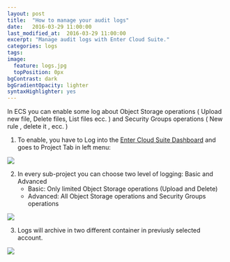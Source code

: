 ```yaml
---
layout: post
title:  "How to manage your audit logs"
date:   2016-03-29 11:00:00
last_modified_at:  2016-03-29 11:00:00
excerpt: "Manage audit logs with Enter Cloud Suite."
categories: logs
tags:
image:
  feature: logs.jpg
  topPosition: 0px
bgContrast: dark
bgGradientOpacity: lighter
syntaxHighlighter: yes
---
```


In ECS you can enable some log about Object Storage operations ( Upload new file, Delete files, List files ecc. ) and Security Groups operations ( New rule , delete it , ecc. )

1. To enable, you have to Log into the <a href="https://dashboard.entercloudsuite.com" target="_blank">Enter Cloud Suite Dashboard</a> and goes to Project Tab in left menu:
<img class="responsive-guide-img" src="{{ site.baseurl_posts_img }}ecs-logs-auditlogs-01.png">

2. In every sub-project you can choose two level of logging: Basic and Advanced
    * Basic: Only limited Object Storage operations (Upload and Delete)
    * Advanced: All Object Storage operations and Security Groups operations
<img class="responsive-guide-img" src="{{ site.baseurl_posts_img }}ecs-logs-auditlogs-02.png">

3. Logs will archive in two different container in previusly selected account.
<img class="responsive-guide-img" src="{{ site.baseurl_posts_img }}ecs-logs-auditlogs-03.png">